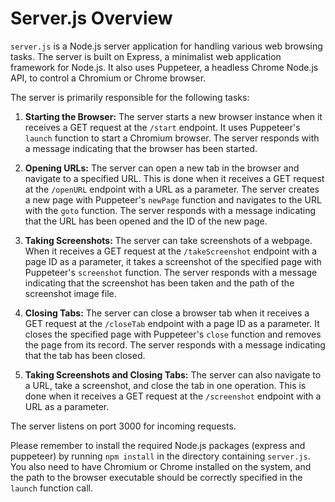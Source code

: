 # Server.js Overview

`server.js` is a Node.js server application for handling various web browsing tasks. The server is built on Express, a minimalist web application framework for Node.js. It also uses Puppeteer, a headless Chrome Node.js API, to control a Chromium or Chrome browser.

The server is primarily responsible for the following tasks:

1. **Starting the Browser:** The server starts a new browser instance when it receives a GET request at the `/start` endpoint. It uses Puppeteer's `launch` function to start a Chromium browser. The server responds with a message indicating that the browser has been started.

2. **Opening URLs:** The server can open a new tab in the browser and navigate to a specified URL. This is done when it receives a GET request at the `/openURL` endpoint with a URL as a parameter. The server creates a new page with Puppeteer's `newPage` function and navigates to the URL with the `goto` function. The server responds with a message indicating that the URL has been opened and the ID of the new page.

3. **Taking Screenshots:** The server can take screenshots of a webpage. When it receives a GET request at the `/takeScreenshot` endpoint with a page ID as a parameter, it takes a screenshot of the specified page with Puppeteer's `screenshot` function. The server responds with a message indicating that the screenshot has been taken and the path of the screenshot image file.

4. **Closing Tabs:** The server can close a browser tab when it receives a GET request at the `/closeTab` endpoint with a page ID as a parameter. It closes the specified page with Puppeteer's `close` function and removes the page from its record. The server responds with a message indicating that the tab has been closed.

5. **Taking Screenshots and Closing Tabs:** The server can also navigate to a URL, take a screenshot, and close the tab in one operation. This is done when it receives a GET request at the `/screenshot` endpoint with a URL as a parameter.

The server listens on port 3000 for incoming requests.

Please remember to install the required Node.js packages (express and puppeteer) by running `npm install` in the directory containing `server.js`. You also need to have Chromium or Chrome installed on the system, and the path to the browser executable should be correctly specified in the `launch` function call.
